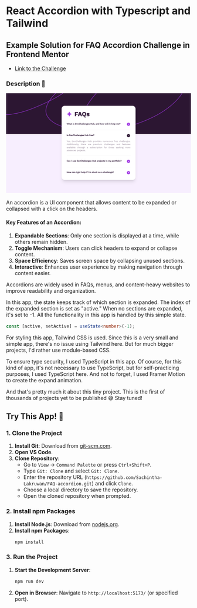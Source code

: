 # React Accordion with Typescript and Tailwind

## Example Solution for FAQ Accordion Challenge in Frontend Mentor

- [Link to the Challenge](https://www.frontendmentor.io/challenges/faq-accordion-wyfFdeBwBz)

### Description 📝

![Accordion Example](image.png)

An accordion is a UI component that allows content to be expanded or collapsed with a click on the headers.

#### Key Features of an Accordion:

1. **Expandable Sections**: Only one section is displayed at a time, while others remain hidden.
2. **Toggle Mechanism**: Users can click headers to expand or collapse content.
3. **Space Efficiency**: Saves screen space by collapsing unused sections.
4. **Interactive**: Enhances user experience by making navigation through content easier.

Accordions are widely used in FAQs, menus, and content-heavy websites to improve readability and organization.

In this app, the state keeps track of which section is expanded. The index of the expanded section is set as "active." When no sections are expanded, it's set to -1. All the functionality in this app is handled by this simple state.

```typescript
const [active, setActive] = useState<number>(-1);
```

For styling this app, Tailwind CSS is used. Since this is a very small and simple app, there's no issue using Tailwind here. But for much bigger projects, I'd rather use module-based CSS.

To ensure type security, I used TypeScript in this app. Of course, for this kind of app, it's not necessary to use TypeScript, but for self-practicing purposes, I used TypeScript here. And not to forget, I used Framer Motion to create the expand animation.

And that's pretty much it about this tiny project. This is the first of thousands of projects yet to be published 😅 Stay tuned!

## Try This App! 👼

### 1. Clone the Project

1. **Install Git**: Download from [git-scm.com](https://git-scm.com/).
2. **Open VS Code**.
3. **Clone Repository**:
   - Go to `View` -> `Command Palette` or press `Ctrl+Shift+P`.
   - Type `Git: Clone` and select `Git: Clone`.
   - Enter the repository URL (`https://github.com/Sachintha-Lakruwan/FAQ-accordion.git`) and click `Clone`.
   - Choose a local directory to save the repository.
   - Open the cloned repository when prompted.

### 2. Install npm Packages

1. **Install Node.js**: Download from [nodejs.org](https://nodejs.org/).
2. **Install npm Packages**:
   ```sh
   npm install
   ```

### 3. Run the Project

1. **Start the Development Server**:
   ```sh
   npm run dev
   ```
2. **Open in Browser**: Navigate to `http://localhost:5173/` (or specified port).
